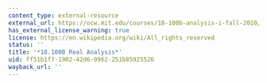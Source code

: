 ```yaml
---
content_type: external-resource
external_url: https://ocw.mit.edu/courses/18-100b-analysis-i-fall-2010/
has_external_license_warning: true
license: https://en.wikipedia.org/wiki/All_rights_reserved
status: ''
title: '*18.100B Real Analysis*'
uid: ff51b1f7-1902-42d6-9962-251b85925526
wayback_url: ''
---
```

